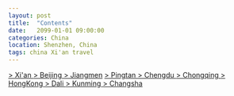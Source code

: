 ```yaml
---
layout: post
title:  "Contents"
date:   2099-01-01 09:00:00
categories: China
location: Shenzhen, China
tags: china Xi'an travel
---
```


[> Xi'an ](https://travelkang.fun/china/2023/01/13/Xi'an/)    [> Beijing ](https://travelkang.fun/china/2022/08/20/Beijing/)  [> Jiangmen](https://travelkang.fun/china/2021/09/22/Jiangmen/)  [> Pingtan ](https://travelkang.fun/china/2021/07/13/Pingtan/)  [> Chengdu ](https://travelkang.fun/china/2020/01/01/Chengdu/)  [> Chongqing ](https://travelkang.fun/china/2019/10/20/Chongqing/)  [> HongKong ](https://travelkang.fun/china/2019/05/03/hongkong/)  [> Dali ](https://travelkang.fun/china/2019/04/03/dali/)  [> Kunming ](https://travelkang.fun/china/2019/04/01/kunming/)   [> Changsha ](https://travelkang.fun/china/2019/03/17/changsha/)  
